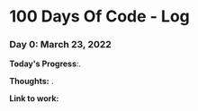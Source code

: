 # 100 Days Of Code - Log

### Day 0: March 23, 2022

**Today's Progress**:.

**Thoughts:** .

**Link to work:**
